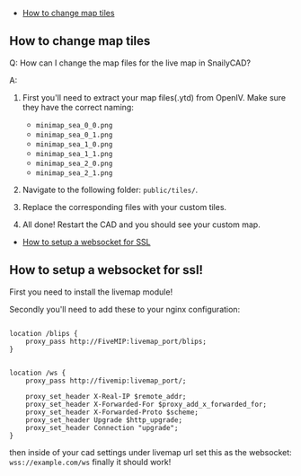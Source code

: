- [How to change map tiles](#how-to-change-map-tiles)

## How to change map tiles

Q: How can I change the map files for the live map in SnailyCAD?

A:

1. First you'll need to extract your map files(.ytd) from OpenIV. Make sure they have the correct naming:

   - `minimap_sea_0_0.png`
   - `minimap_sea_0_1.png`
   - `minimap_sea_1_0.png`
   - `minimap_sea_1_1.png`
   - `minimap_sea_2_0.png`
   - `minimap_sea_2_1.png`

2. Navigate to the following folder: `public/tiles/`.
3. Replace the corresponding files with your custom tiles.
4. All done! Restart the CAD and you should see your custom map.

- [How to setup a websocket for SSL](#How-To-Setup-Websocket-with-ssl)

## How to setup a websocket for ssl!

First you need to install the livemap module!

Secondly you'll need to add these to your nginx configuration:

```

location /blips {
    proxy_pass http://FiveMIP:livemap_port/blips;
}


location /ws {
    proxy_pass http://fivemip:livemap_port/;

    proxy_set_header X-Real-IP $remote_addr;
    proxy_set_header X-Forwarded-For $proxy_add_x_forwarded_for;
    proxy_set_header X-Forwarded-Proto $scheme;
    proxy_set_header Upgrade $http_upgrade;
    proxy_set_header Connection "upgrade";
}
```

then inside of your cad settings under livemap url set this as the websocket: `wss://example.com/ws`
finally it should work!